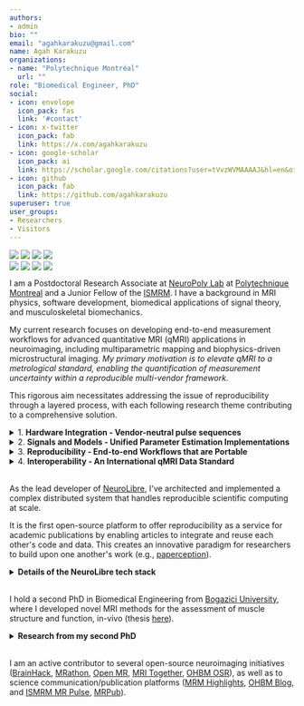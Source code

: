 ```yaml
---
authors:
- admin
bio: ""
email: "agahkarakuzu@gmail.com"
name: Agah Karakuzu
organizations:
- name: "Polytechnique Montréal"
  url: ""
role: "Biomedical Engineer, PhD"
social:
- icon: envelope
  icon_pack: fas
  link: '#contact'
- icon: x-twitter
  icon_pack: fab
  link: https://x.com/agahkarakuzu
- icon: google-scholar
  icon_pack: ai
  link: https://scholar.google.com/citations?user=tVvzWVMAAAAJ&hl=en&oi=ao
- icon: github
  icon_pack: fab
  link: https://github.com/agahkarakuzu
superuser: true
user_groups:
- Researchers
- Visitors
---
```


<div style="display: flex; flex-wrap: nowrap; gap: 4px;">
  <img src="https://img.shields.io/badge/MRI%20Physics-8A2BE2" />
  <img src="https://img.shields.io/badge/Medical%20Imaging-33efff" />
  <img src="https://img.shields.io/badge/qMRI%20Metrology-e20c4e" />
  <img src="https://img.shields.io/badge/Open–source%20Software-ff5d33" />
</div>
<div style="display: flex; flex-wrap: nowrap; gap: 4px;margin-top: 4px;margin-bottom: 10px;">
  <img src="https://img.shields.io/badge/Data%20Standards-3389ff" />
  <img src="https://img.shields.io/badge/Reproducible%20Science-10c34e" />
  <img src="https://img.shields.io/badge/Workflows-c31084" />
  <img src="https://img.shields.io/badge/Biomechanics-cfe20c" />
</div>


I am a Postdoctoral Research Associate at [NeuroPoly Lab](https://neuro.polymtl.ca) at [Polytechnique Montreal](https://www.polymtl.ca/) and a Junior Fellow of the [ISMRM](https://ismrm.org). I have a background in MRI physics, software development, biomedical applications of signal theory, and musculoskeletal biomechanics. 

My current research focuses on developing end-to-end measurement workflows for advanced quantitative MRI (qMRI) applications in neuroimaging, including multiparametric mapping and biophysics-driven microstructural imaging. _My primary motivation is to elevate qMRI to a metrological standard, enabling the quantification of measurement uncertainty within a reproducible multi-vendor framework._ 

This rigorous aim necessitates addressing the issue of reproducibility through a layered process, with each following research theme contributing to a comprehensive solution.

<details>
  <summary>1. <b>Hardware Integration - Vendor-neutral pulse sequences</b></summary>

Multicenter MRI data becomes vulnerable to overfitting when the variability caused by differences between scanners is captured by (deep learning, biophysical, or signal representation) models.

<details>
  <summary>See further context</summary>
  <i>Clinical MRI scanners commonly used in research are not designed as precise measurement devices. However, it is possible to relate raw MRI signals to specific physical properties by estimating numerical parameters from a set of MR images. Since such "quantitative" approach is not the intended use of commercially available scanners, relying on vendor-provided acquisition software (i.e., pulse sequences) can significantly compromise the reliability of these measurements, undermining the clinical value of imaging biomarkers.</i>
</details>

Vendor-neutral pulse sequence development is an emerging open-source approach that offers an alternative to relying on proprietary vendor-native sequences and acquisition controllers. I am interested in applying this approach to standardize acquisitions for various MRI applications (primarily qMRI) with the goal of minimizing non-biological variability at the signal source across scanners from different vendors (e.g., `Siemens`, `GE`, `Philips`, and `Canon`).

<center>
  <img src="https://qmrlab.org/VENUS/_images/banner.jpg" alt="EMFT" style="width: 80%; height: auto;">
</center>

I have experience developing vendor-neutral sequences using both [RTHawk](https://vista.ai/products/research-rthawk/) (`JavaScript`, `C++`) and [Pulseq](https://pulseq.github.io) (`MATLAB`, `Python`) platforms.

#### [🔗](https://doi.org/10.1002/mrm.29292) Relevant article in MRM

**⭐️ Significance** _First empirical evidence supporting the use of vendor-neutral acquisitions to reduce measurement variability across scanners from different vendors._

<details>
      <summary> GitHub Repositories</summary>
      <ul>
          <li>
              <img src="https://img.shields.io/badge/-e20c4e?&logo=javascript&logoColor=white" alt="JavaScript logo">
              <a href="https://github.com/qmrlab/mt_sat">Magnetization transfer and T1 mapping sequence</a>
          </li>
          <li>
              <img src="https://img.shields.io/badge/-e20c4e?&logo=javascript&logoColor=white" alt="JavaScript logo">
              <a href="https://github.com/qmrlab/b1_afi">AFI B1 mapping sequence</a>
          </li>
          <li>
              <img src="https://img.shields.io/badge/-e20c4e?&logo=javascript&logoColor=white" alt="JavaScript logo">
              <a href="https://github.com/qmrlab/physical">PHYSICAL calibration sequence</a>
          </li>
          <li>
              <img src="https://img.shields.io/badge/-e20c4e?&logo=octave&logoColor=white" alt="Octave logo">
              <a href="https://github.com/agahkarakuzu/pulseq-mp2rage">MP2RAGE pulseq</a>
          </li>
      </ul>
  </details>
  <details>
      <summary> 🖇️ Other Resources</summary>
      <ul>
          <li>
              <a href="https://qmrlab.org/VENUS/">Interactive publication with live compute</a>
          </li>
          <li>
              <a href="https://osf.io/5n3cu/">Dataset</a>
          </li>
          <li>
              <a href="https://blog.ismrm.org/2023/03/10/qa-with-agah-karakuzu-and-nikola-stikov">MRM Editor's pick interview</a>
          </li>
      </ul>
  </details>
</details>
<details>
  <summary>2. <b>Signals and Models - Unified Parameter Estimation Implementations</b></summary>

Whether based on MRI signal representations (e.g., Bloch equation that governs a multi-echo spin-echo experiment) or biophysical models (e.g., restricted intracellular diffusion), most qMRI parameter estimation and correction methods are developed and maintained in-house.

<details>
  <summary>See further context</summary>
  <i>Analytical variability encompasses differences in i) algorithms, ii) software, iii) software versions, and iv) the computational environments in which the software is executed. Such variability can lead to discrepancies between quantitative parameters that are intended to be identical. This underscores the need for a community-driven, collaborative codebase that facilitates the integration of new tools and enables systematic comparisons.


In addition to this variability, degeneracies in parameter estimation must be well understood within the context of the specific qMRI experiment. To address this, simulations and real-world applications should be able to use the same models to assess the accuracy and robustness of parameter estimation, ensuring consistency across different studies and improving the reproducibility of qMRI results.</i>
</details>

  <center>
    <img src="https://www.researchgate.net/profile/Agah-Karakuzu/publication/345922515/figure/fig1/AS:962163275468800@1606409009008/qMRLab-is-an-open-source-software-for-quantitative-MRI-analysis-It-provides-a-myriad-of.ppm" alt="EMFT" style="width: 80%; height: auto;">
  </center>
<br>

To address this challenge, I developed [qMRLab](https://qmrlab.org), an open-source software package offering a comprehensive suite of qMRI methods for data fitting, simulation, and protocol optimization. qMRLab consolidates diverse qMRI implementations into a single platform, enhancing accessibility through extensive documentation, online executable notebooks, a user-friendly graphical interface, interactive tutorials, and informative blog posts.

#### [🔗](https://doi.org/10.21105/joss.02343) Relevant article in JOSS

**⭐️ Significance:** The most popular qMRI toolbox on GitHub, with 157 stargazers, standardizing over 24 qMRI methods across 8 different categories. 

<details>
      <summary> GitHub Repositories</summary>
      <ul>
          <li>
              <img src="https://img.shields.io/badge/-ff5d33?&logo=octave&logoColor=white" alt="JavaScript logo">
              <a href="https://github.com/qmrlab/qMRLab">qMRLab main codebase</a>
          </li>
            <li>
              <img src="https://img.shields.io/badge/-ff5d33?&logo=github&logoColor=white" alt="JavaScript logo">
              <a href="https://github.com/qmrlab">qMRLab GitHub Organization</a>
          </li>
      </ul>
  </details>
  <details>
      <summary>🖇️ Other Resources</summary>
      <ul>
          <li>
              <a href="https://qmrlab.org/">qMRLab website</a>
          </li>
          <li>
              <a href="https://osf.io/tmdfu/wiki/home/">Example datasets</a>
          </li>
          <li>
              <a href="https://qmrlab.readthedocs.io">Documentation</a>
          </li>
      </ul>
  </details>
</details>

<details>
  <summary>3. <b>Reproducibility - End-to-end Workflows that are Portable</b></summary>

Navigating a diverse range of open-source toolboxes for image reconstruction, as well as pre- and post-processing is needed to facilitate the practical use of vendor-neutral acquisitions.

<details>
  <summary>See further context</summary>
  <i>The number of open-source software toolboxes grows in proportion to the complexity of image reconstruction algorithms and the model implementations required for parameter estimation. Most of these toolboxes are developed by independent labs with varying research interests. Unlike industry-grade software, which adheres to established standards for interoperability with other software, many of these open-source toolboxes lack standardized protocols, making integration and consistency challenging across different platforms and applications.</i>
</details>

These workflows, written in DSL2, are designed so that each step producing a derivative is defined as an independent process, mapped to a corresponding container provided by qMRFlow. By adhering to data standards for both k-space and image data, and leveraging Nextflow's platform-agnostic executors, these workflows can be seamlessly deployed across cloud environments, high-performance computing (HPC) systems at scale, or workstations on any operating system at the scanner site.
</details>
       
<details>
  <summary>4. <b>Interoperability - An International qMRI Data Standard</b></summary>

To enhance data accessibility, promote large-scale collaborations, and accelerate progress in any application that could benefit from qMRI, I led the development of [qMRI-BIDS](https://bids-specification.readthedocs.io/en/stable/), collaborating with over 30 researchers worldwide. The initial version of this BIDS extension standardized the units, metadata, and naming conventions of 18 parametric maps, and since then, other researchers have actively contributed data descriptions for new qMRI methods. This collaborative effort establishes qMRI-BIDS as a common ground for achieving interoperability in qMRI, enabling seamless integration and comparison of data across diverse studies and platforms.

qMRI-BIDS has unified access to thousands of datasets through platforms such as Zenodo, the Open Science Framework, and OpenNeuro. 

Additionally, it has inspired enhancements to open-source data converters, such as [ezBIDS](https://brainlife.io/ezbids/), which now support converting DICOM images generated by various vendors according to the qMRI-BIDS specifications.

By offering free and standardized access to these datasets, qMRI-BIDS has transformed data sharing practices and promoted equity in the field, enabling researchers worldwide to benefit from valuable resources, regardless of their local infrastructure. 

#### [🔗](https://www.nature.com/articles/s41597-022-01571-4) Relevant article in Scientific Data

</details>
<br>

As the lead developer of [NeuroLibre](https://neurolibre.org), I've architected and implemented a complex distributed system that handles reproducible scientific computing at scale. 

It is the first open-source platform to offer reproducibility as a service for academic publications by enabling articles to integrate and reuse each other's code and data. This creates an innovative paradigm for researchers to build upon one another's work (e.g., [paperception](https://agah.dev/paperception)). 

<details>
  <summary><b>Details of the NeuroLibre tech stack</b></summary>

<ul style="list-style-type: none; padding-left: 0;">
  <li style="margin-bottom: 15px;">
    <strong>Container Orchestration:</strong> Designed and managed a Kubernetes cluster on bare metal to power our BinderHub deployment
  </li>
  <li style="margin-bottom: 15px;">
    <strong>Cloud Infrastructure:</strong> Implemented multi-cloud architecture using OpenStack & OpenNebula with Terraform for infrastructure as code
  </li>
  <li style="margin-bottom: 15px;">
    <strong>Web Development:</strong> Built full-stack applications using:
    <ul style="list-style-type: none; padding-left: 20px; margin-top: 5px;">
      <li>Ruby on Rails for our editorial management system</li>
      <li>Flask/Celery/NGINX stack for high-performance API services</li>
      <li>Modern CI/CD practices with extensive GitHub Actions workflows</li>
    </ul>
  </li>
  <li style="margin-bottom: 15px;">
    <strong>DevOps:</strong> Established monitoring, logging, and automated deployment pipelines
  </li>
  <li style="margin-bottom: 15px;">
    <strong>System Design:</strong> Architected scalable solutions for compute-intensive scientific workloads
  </li>
</ul>

</details> 
<br>

I hold a second PhD in Biomedical Engineering from [Bogazici University](https://www.boun.edu.tr/en), where I developed novel MRI methods for the assessment of muscle structure and function, in-vivo (thesis [here](https://tez.yok.gov.tr/UlusalTezMerkezi/TezGoster?key=WBc656i315e2eV6-EZV1oieEoX22ihUylnjE_lEdgA5ILgVkGM2WFCTni-MKgmzM)). 

<details>
  <summary><b>Research from my second PhD</b></summary>
  
  Epimuscular myofascial force transmission ([EMFT](https://pubmed.ncbi.nlm.nih.gov/20577061/)) is a novel theory on how muscles transmit force through inter- and extramuscular medium, in addition to the myotendinous structures.

  In-vivo studies on this theory is challenging due to the lack of non-invasive methods that can encode mechanical information at different joint angles or during muscle contraction. 

  To address this challenge, I developed a novel MRI method that combines diffusion tensor imaging (DTI) tractography with non-rigid registration of high-resolution anatomical images to quantify strain in the muscle fiber direction. One of the key findings from this work is heteregeneous strain distribution in the muscle fiber direction, which is a hallmark of EMFT effects, as well as an important determinant of muscle range of active force production.

<center>
  <img src="https://ars.els-cdn.com/content/image/1-s2.0-S1751616123000346-ga1_lrg.jpg" alt="EMFT" style="width: 80%; height: auto;">
</center>
  
  Such comprehensive understanding of in-vivo mechanical interactions is crucial for the development of novel rehabilitation protocols and assistive devices. This knowledge has important implications both in sports science for optimizing athletic performance and in clinical conditions such as spastic cerebral palsy, where altered mechanical tissue properties significantly impact movement.

  My recent work explores how qMRI can reveal key microstructural properties of muscle tissue, including extracellular volume fraction and collagen content. This multi-parametric approach provides complementary insights into the relationship between muscle structure and function.


  <summary><b>Articles</b></summary>
  <ul>
    <li><a href="https://www.sciencedirect.com/science/article/abs/pii/S0021929017301896">Submaximal plantarflexion</a></li>
    <li><a href="https://www.sciencedirect.com/science/article/abs/pii/S1751616116302077">Passive knee extension</a></li>
    <li><a href="https://www.sciencedirect.com/science/article/abs/pii/S1751616123000346">Robustness analysis</a></li>
  </ul>
  </details>
<br>

I am an active contributor to several open-source neuroimaging initiatives ([BrainHack](https://brainhack.org/), [MRathon](https://mrathon.github.io), [Open MR](https://openmrbenelux.github.io/), [MRI Together](https://mritogether.esmrmb.org/), [OHBM OSR](https://ohbm.github.io/osr)), as well as to science communication/publication platforms ([MRM Highlights](https://blog.ismrm.org/category/highlights/), [OHBM Blog](https://www.ohbmbrainmappingblog.com), and [ISMRM MR Pulse](https://blog.ismrm.org/), [MRPub](https://ismrm.github.io/mrpub)).


